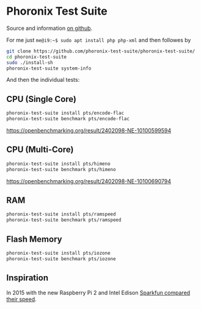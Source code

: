 # Phoronix Test Suite

Source and information [on github](https://github.com/phoronix-test-suite/phoronix-test-suite/).

For me just `me@i9:~$ sudo apt install php php-xml` and then followes by

``` bash
git clone https://github.com/phoronix-test-suite/phoronix-test-suite/
cd phoronix-test-suite
sudo ./install-sh
phoronix-test-suite system-info
```

And then the individual tests:

## CPU (Single Core)

``` bash
phoronix-test-suite install pts/encode-flac
phoronix-test-suite benchmark pts/encode-flac
```

https://openbenchmarking.org/result/2402098-NE-10100599594

## CPU (Multi-Core)

``` bash
phoronix-test-suite install pts/himeno
phoronix-test-suite benchmark pts/himeno
```

https://openbenchmarking.org/result/2402098-NE-10100690794

## RAM

``` bash
phoronix-test-suite install pts/ramspeed
phoronix-test-suite benchmark pts/ramspeed
```

## Flash Memory

``` bash
phoronix-test-suite install pts/iozone
phoronix-test-suite benchmark pts/iozone
```








## Inspiration

In 2015 with the new Raspberry Pi 2 and Intel Edison [Sparkfun compared their speed](https://learn.sparkfun.com/tutorials/single-board-computer-benchmarks/all).
